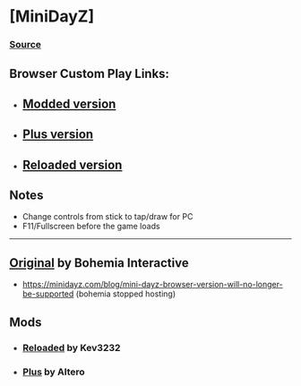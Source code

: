 # [MiniDayZ]

### [Source](https://nextdev56.github.io/MiniDayZ/)
## Browser Custom Play Links:
* ## [Modded version](https://raw.githack.com/Exyoff/mdzClone/main/MiniDayZ+1.0/index.html)
* ## [Plus version](https://raw.githack.com/Exyoff/mdzClone/main/MiniDayZ+1.2/index.html)
* ## [Reloaded version](https://raw.githack.com/Exyoff/mdzClone/main/MiniDayZ+Reloaded/index.html)
## Notes
* Change controls from stick to tap/draw for PC
* F11/Fullscreen before the game loads

___
## [Original](https://minidayz.com/home) by Bohemia Interactive
  * https://minidayz.com/blog/mini-dayz-browser-version-will-no-longer-be-supported (bohemia stopped hosting)
## Mods
  * ### [Reloaded](https://discord.gg/CSktjeQWtC) by Kev3232
  * ### [Plus](https://canebeads.com/MDZPlus/MDZPlus.html) by Altero
